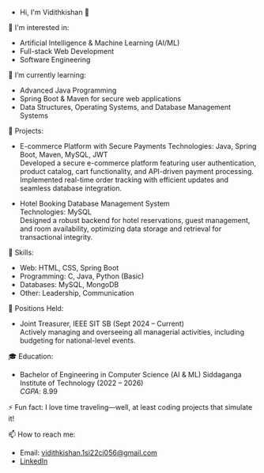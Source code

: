 - Hi, I'm Vidithkishan 👋

 👀 I'm interested in:
- Artificial Intelligence & Machine Learning (AI/ML)
- Full-stack Web Development
- Software Engineering

 🌱 I’m currently learning:
- Advanced Java Programming
- Spring Boot & Maven for secure web applications
- Data Structures, Operating Systems, and Database Management Systems

 💼 Projects:
- E-commerce Platform with Secure Payments
  Technologies: Java, Spring Boot, Maven, MySQL, JWT  
  Developed a secure e-commerce platform featuring user authentication, product catalog, cart functionality, and API-driven payment processing. Implemented real-time order tracking with efficient updates and seamless database integration.

- Hotel Booking Database Management System  
  Technologies: MySQL  
  Designed a robust backend for hotel reservations, guest management, and room availability, optimizing data storage and retrieval for transactional integrity.

 💪 Skills:
- Web: HTML, CSS, Spring Boot
- Programming: C, Java, Python (Basic)
- Databases: MySQL, MongoDB
- Other: Leadership, Communication

 💼 Positions Held:
- Joint Treasurer, IEEE SIT SB (Sept 2024 – Current)  
  Actively managing and overseeing all managerial activities, including budgeting for national-level events.

 🎓 Education:
- Bachelor of Engineering in Computer Science (AI & ML) 
  Siddaganga Institute of Technology (2022 – 2026)  
  *CGPA*: 8.99  

 ⚡ Fun fact:
I love time traveling—well, at least coding projects that simulate it! 

 📫 How to reach me:
- Email: [vidithkishan.1si22ci056@gmail.com](mailto:vidithkishan.1si22ci056@gmail.com)
- [LinkedIn](http://www.linkedin.com/in/vidithkishanks)



